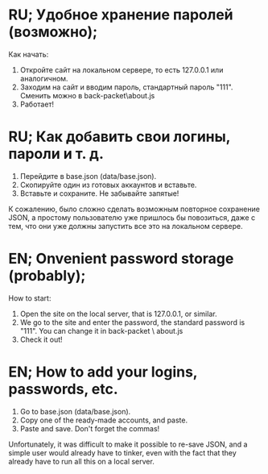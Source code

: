 # RU; Удобное хранение паролей (возможно);


Как начать:

1. Откройте сайт на локальном сервере, то есть 127.0.0.1 или аналогичном.
2. Заходим на сайт и вводим пароль, стандартный пароль "111". 
   Сменить можно в back-packet\about.js
3. Работает!

# RU; Как добавить свои логины, пароли и т. д.

1. Перейдите в base.json (data/base.json).
2. Скопируйте один из готовых аккаунтов и вставьте.
3. Вставьте и сохраните. Не забывайте запятые!

К сожалению, было сложно сделать возможным повторное сохранение JSON,
а простому пользователю уже пришлось бы повозиться, даже с тем, что
они уже должны запустить все это на локальном сервере.



# EN; Onvenient password storage (probably);


How to start:

1. Open the site on the local server, that is 127.0.0.1, or similar.
2. We go to the site and enter the password, the standard password is "111". 
   You can change it in back-packet \ about.js
3. Check it out!

# EN; How to add your logins, passwords, etc.

1. Go to base.json (data/base.json).
2. Copy one of the ready-made accounts, and paste.
3. Paste and save. Don't forget the commas!

Unfortunately, it was difficult to make it possible to re-save JSON, 
and a simple user would already have to tinker, even with the fact that 
they already have to run all this on a local server.
